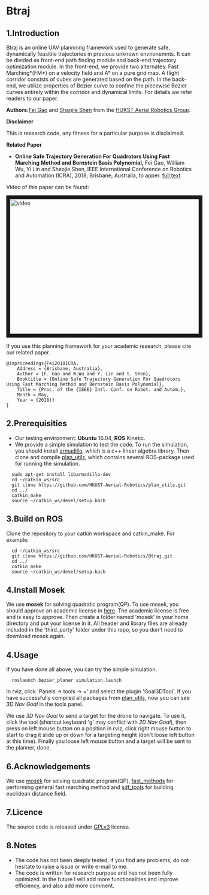 # Btraj
## 1.Introduction

Btraj is an online UAV plannning framework used to generate safe, dynamically feasible trajectories in previous unknown environemnts. It can be divided as front-end path finding module and back-end trajectory optimization module. In the front-end, we provide two alternates: Fast Marching*(FM*) on a velocity field and A* on a pure grid map. A flight corridor conststs of cubes are generated based on the path. In the back-end, we utilize properties of Bezier curve to confine the piecewise Bezier curves entirely within the corridor and dynamical limits. For details we refer readers to our paper.

**Authors:**[Fei Gao](https://ustfei.com/) and [Shaojie Shen](http://www.ece.ust.hk/ece.php/profile/facultydetail/eeshaojie) from the [HUKST Aerial Robotics Group](uav.ust.hk).

**Disclaimer**

This is research code, any fitness for a particular purpose is disclaimed.

**Related Paper**
* **Online Safe Trajectory Generation For Quadrotors
Using Fast Marching Method and Bernstein Basis Polynomial,** Fei Gao, William Wu, Yi Lin and Shaojie Shen, IEEE
International Conference on Robotics and Automation (ICRA), 2018, Brisbane, Australia, to apper.
[full text](https://ecefeigao.files.wordpress.com/2018/03/icra2018fei1.pdf)

Video of this paper can be found:

<a href="https://www.youtube.com/watch?v=Dn6pXL3GqeY" target="_blank"><img src="https://img.youtube.com/vi/Dn6pXL3GqeY/0.jpg" 
alt="video" width="540" height="360" border="10" /></a>


If you use this planning framework for your academic research, please cite our related paper.
```
@inproceedings{Fei2018ICRA,
	Address = {Brisbane, Australia},
	Author = {F. Gao and W.Wu and Y. Lin and S. Shen},
	Booktitle = {Online Safe Trajectory Generation For Quadrotors
Using Fast Marching Method and Bernstein Basis Polynomial},
	Title = {Proc. of the {IEEE} Intl. Conf. on Robot. and Autom.},
	Month = May,
	Year = {2018}}
}
```
## 2.Prerequisities
- Our testing environment: **Ubuntu** 16.04, **ROS** Kinetic.
- We provide a simple simulation to test the code. To run the simulation, you should install [armadillo](http://arma.sourceforge.net/), which is a c++ linear algebra library. Then clone and compile [plan_utils](https://github.com/HKUST-Aerial-Robotics/plan_utils), which contains several ROS-package used for running the simulation.
```
  sudo apt-get install libarmadillo-dev
  cd ~/catkin_ws/src
  git clone https://github.com/HKUST-Aerial-Robotics/plan_utils.git
  cd ../
  catkin_make
  source ~/catkin_ws/devel/setup.bash
```

## 3.Build on ROS
  Clone the repository to your catkin workspace and catkin_make. For example:
```
  cd ~/catkin_ws/src
  git clone https://github.com/HKUST-Aerial-Robotics/Btraj.git
  cd ../
  catkin_make
  source ~/catkin_ws/devel/setup.bash
```

## 4.Install Mosek
We use **mosek** for solving quadratic program(QP). To use mosek, you should approve an academic license in [here](https://www.mosek.com/products/academic-licenses/). The academic license is free and is easy to approve. Then create a folder named 'mosek' in your home directory and put your license in it. All header and library files are already included in the 'third_party' folder under this repo, so you don't need to download mosek again. 

## 4.Usage
If you have done all above, you can try the simple simulation.
```
  roslaunch bezier_planer simulation.launch
```
In rviz, click 'Panels -> tools -> +' and select the plugin 'Goal3DTool'. If you have successfully compiled all packages from [plan_utils](https://github.com/HKUST-Aerial-Robotics/plan_utils), now you can see *3D Nav Goal* in the tools panel.

We use *3D Nav Goal* to send a target for the drone to navigate. To use it, click the tool (shortcut keyboard 'g' may conflict with *2D Nav Goal*), then press on left mouse button on a position in rviz, click right mouse button to start to drag it slide up or down for a targeting height (don't loose left button at this time). Finally you loose left mouse button and a target will be sent to the planner, done.

## 6.Acknowledgements
  We use [mosek](https://www.mosek.com/) for solving quadratic program(QP), [fast_methods](https://github.com/jvgomez/fast_methods) for performing general fast marching method and [sdf_tools](https://github.com/UM-ARM-Lab/sdf_tools) for building euclidean distance field.

## 7.Licence
The source code is released under [GPLv3](http://www.gnu.org/licenses/) license.

## 8.Notes
- The code has not been deeply tested, if you find any problems, do not hesitate to raise a issue or write e-mail to me.
- The code is written for research purpose and has not been fully optimized. In the future I will add more functionalities and improve efficiency, and also add more comment. 
